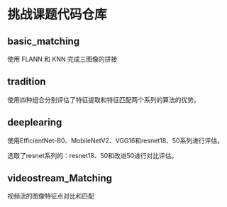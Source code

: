 # 挑战课题代码仓库

## basic_matching

使用 FLANN 和 KNN 完成三图像的拼接

## tradition

使用四种组合分别评估了特征提取和特征匹配两个系列的算法的优势。

## deeplearing

使用EfficientNet-B0、MobileNetV2、VGG16和resnet18、50系列进行评估。

选取了resnet系列的：resnet18、50和改进50进行对比评估。

## videostream_Matching

视频流的图像特征点对比和匹配